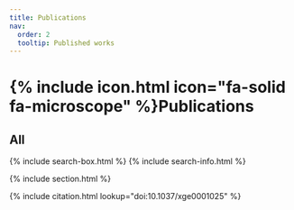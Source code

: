 ```yaml
---
title: Publications
nav:
  order: 2
  tooltip: Published works
---
```


# {% include icon.html icon="fa-solid fa-microscope" %}Publications

## All

{% include search-box.html %}
{% include search-info.html %}

{% include section.html %}

{% include citation.html lookup="doi:10.1037/xge0001025" %}
